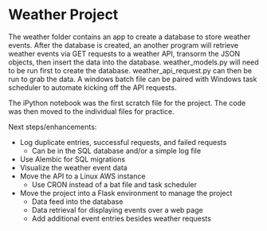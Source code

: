 # Weather Project
The weather folder contains an app to create a database to store weather events.  After the database is created, an another program will retrieve weather events via GET requests to a weather API, transorm the JSON objects, then insert the data into the database.  weather_models.py will need to be run first to create the database.  weather_api_request.py can then be run to grab the data.  A windows batch file can be paired with  Windows task scheduler to automate kicking off the API requests.

The iPython notebook was the first scratch file for the project.  The code was then moved to the individual files for practice.

Next steps/enhancements:
 - Log duplicate entries, successful requests, and failed requests
    - Can be in the SQL database and/or a simple log file
 - Use Alembic for SQL migrations
 - Visualize the weather event data
 - Move the API to a Linux AWS instance
    - Use CRON instead of a bat file and task scheduler
 - Move the project into a Flask environment to manage the project
    - Data feed into the database
    - Data retrieval for displaying events over a web page
    - Add additional event entries besides weather requests
